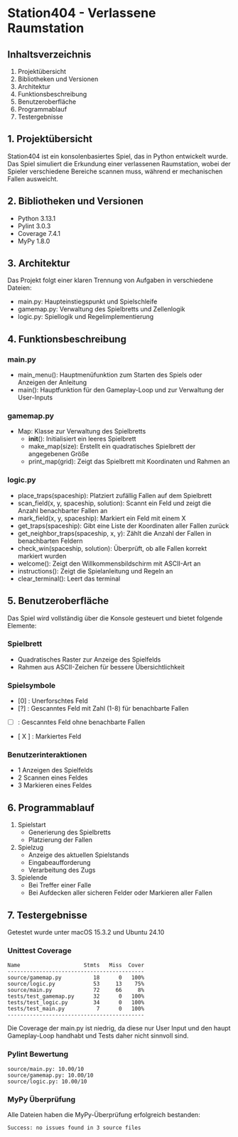 # Station404 - Verlassene Raumstation

## Inhaltsverzeichnis
1. Projektübersicht
2. Bibliotheken und Versionen
3. Architektur
4. Funktionsbeschreibung
5. Benutzeroberfläche
6. Programmablauf
7. Testergebnisse

## 1. Projektübersicht
Station404 ist ein konsolenbasiertes Spiel, das in Python entwickelt wurde. Das Spiel simuliert die Erkundung einer verlassenen Raumstation, wobei der Spieler verschiedene Bereiche scannen muss, während er mechanischen Fallen ausweicht.

## 2. Bibliotheken und Versionen
- Python 3.13.1
- Pylint 3.0.3
- Coverage 7.4.1
- MyPy 1.8.0

## 3. Architektur
Das Projekt folgt einer klaren Trennung von Aufgaben in verschiedene Dateien:

- main.py: Haupteinstiegspunkt und Spielschleife
- gamemap.py: Verwaltung des Spielbretts und Zellenlogik
- logic.py: Spiellogik und Regelimplementierung

## 4. Funktionsbeschreibung

### main.py
- main_menu(): Hauptmenüfunktion zum Starten des Spiels oder Anzeigen der Anleitung
- main(): Hauptfunktion für den Gameplay-Loop und zur Verwaltung der User-Inputs

### gamemap.py
- Map: Klasse zur Verwaltung des Spielbretts
  - __init__(): Initialisiert ein leeres Spielbrett
  - make_map(size): Erstellt ein quadratisches Spielbrett der angegebenen Größe
  - print_map(grid): Zeigt das Spielbrett mit Koordinaten und Rahmen an

### logic.py
- place_traps(spaceship): Platziert zufällig Fallen auf dem Spielbrett
- scan_field(x, y, spaceship, solution): Scannt ein Feld und zeigt die Anzahl benachbarter Fallen an
- mark_field(x, y, spaceship): Markiert ein Feld mit einem X
- get_traps(spaceship): Gibt eine Liste der Koordinaten aller Fallen zurück
- get_neighbor_traps(spaceship, x, y): Zählt die Anzahl der Fallen in benachbarten Feldern
- check_win(spaceship, solution): Überprüft, ob alle Fallen korrekt markiert wurden
- welcome(): Zeigt den Willkommensbildschirm mit ASCII-Art an
- instructions(): Zeigt die Spielanleitung und Regeln an
- clear_terminal(): Leert das terminal


## 5. Benutzeroberfläche
Das Spiel wird vollständig über die Konsole gesteuert und bietet folgende Elemente:

### Spielbrett
- Quadratisches Raster zur Anzeige des Spielfelds
- Rahmen aus ASCII-Zeichen für bessere Übersichtlichkeit


### Spielsymbole
- [0] : Unerforschtes Feld
- [?] : Gescanntes Feld mit Zahl (1-8) für benachbarte Fallen
- [  ] : Gescanntes Feld ohne benachbarte Fallen
- [ X ] : Markiertes Feld


### Benutzerinteraktionen
- 1 Anzeigen des Spielfelds
- 2 Scannen eines Feldes
- 3 Markieren eines Feldes

## 6. Programmablauf
1. Spielstart
   - Generierung des Spielbretts
   - Platzierung der Fallen
2. Spielzug
   - Anzeige des aktuellen Spielstands
   - Eingabeaufforderung
   - Verarbeitung des Zugs
3. Spielende
   - Bei Treffer einer Falle
   - Bei Aufdecken aller sicheren Felder oder Markieren aller Fallen

## 7. Testergebnisse

Getestet wurde unter macOS 15.3.2 und Ubuntu 24.10

### Unittest Coverage
```
Name                    Stmts   Miss  Cover
-------------------------------------------
source/gamemap.py          18      0   100%
source/logic.py            53     13    75%
source/main.py             72     66     8%
tests/test_gamemap.py      32      0   100%
tests/test_logic.py        34      0   100%
tests/test_main.py          7      0   100%
-------------------------------------------
```
Die Coverage der main.py ist niedrig, da diese nur User Input und den haupt Gameplay-Loop handhabt und Tests daher nicht sinnvoll sind.

### Pylint Bewertung
```
source/main.py: 10.00/10
source/gamemap.py: 10.00/10
source/logic.py: 10.00/10
```

### MyPy Überprüfung
Alle Dateien haben die MyPy-Überprüfung erfolgreich bestanden:
```
Success: no issues found in 3 source files
```

